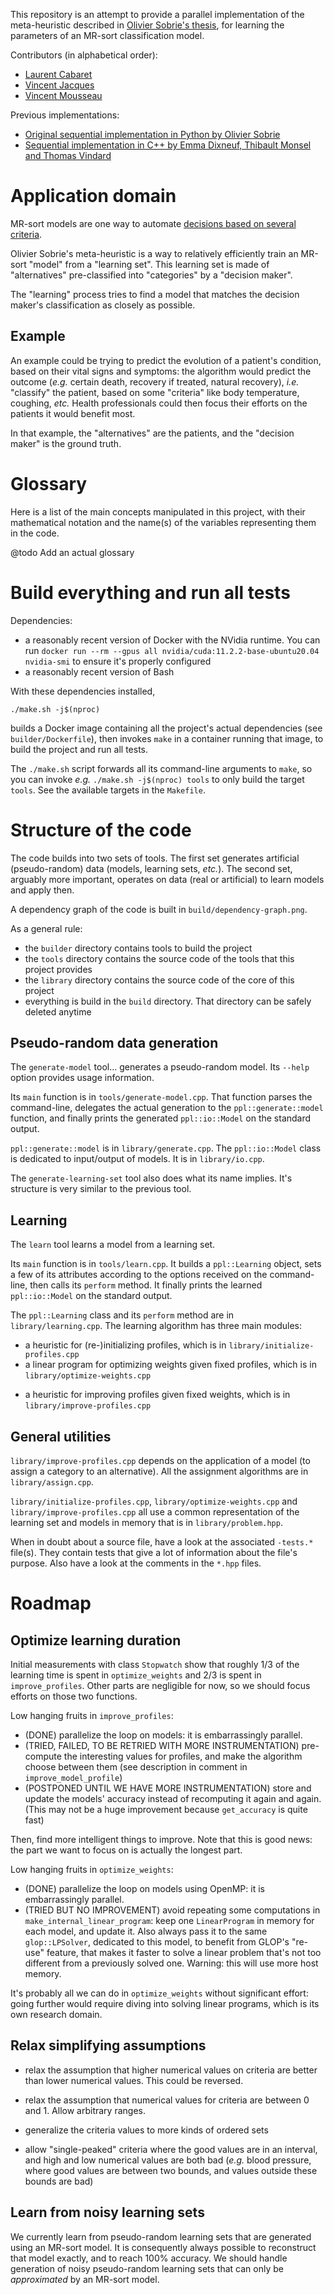 This repository is an attempt to provide a parallel implementation of the meta-heuristic described in [Olivier Sobrie's thesis](https://tel.archives-ouvertes.fr/tel-01370555/document), for learning the parameters of an MR-sort classification model.

Contributors (in alphabetical order):

- [Laurent Cabaret](http://perso.ecp.fr/~cabaretl/)
- [Vincent Jacques](https://vincent-jacques.net)
- [Vincent Mousseau](https://www.centralesupelec.fr/fr/2EBDCB86-64A4-4747-96E8-C3066CB61F3D)

Previous implementations:

- [Original sequential implementation in Python by Olivier Sobrie](https://github.com/oso/pymcda)
- [Sequential implementation in C++ by Emma Dixneuf, Thibault Monsel and Thomas Vindard](https://github.com/Mostah/fastPL/)

Application domain
==================

MR-sort models are one way to automate [decisions based on several criteria](https://en.wikipedia.org/wiki/Multiple-criteria_decision_analysis).

Olivier Sobrie's meta-heuristic is a way to relatively efficiently train an MR-sort "model" from a "learning set".
This learning set is made of "alternatives" pre-classified into "categories" by a "decision maker".

The "learning" process tries to find a model that matches the decision maker's classification as closely as possible.

Example
-------

An example could be trying to predict the evolution of a patient's condition, based on their vital signs and symptoms: the algorithm would predict the outcome (*e.g.* certain death, recovery if treated, natural recovery), *i.e.* "classify" the patient, based on some "criteria" like body temperature, coughing, *etc.*
Health professionals could then focus their efforts on the patients it would benefit most.

In that example, the "alternatives" are the patients, and the "decision maker" is the ground truth.

Glossary
========

Here is a list of the main concepts manipulated in this project, with their mathematical notation and the name(s) of the variables representing them in the code.

@todo Add an actual glossary

Build everything and run all tests
==================================

Dependencies:

- a reasonably recent version of Docker with the NVidia runtime. You can run `docker run --rm --gpus all nvidia/cuda:11.2.2-base-ubuntu20.04 nvidia-smi` to ensure it's properly configured
- a reasonably recent version of Bash

With these dependencies installed,

    ./make.sh -j$(nproc)

builds a Docker image containing all the project's actual dependencies (see `builder/Dockerfile`), then invokes `make` in a container running that image, to build the project and run all tests.

The `./make.sh` script forwards all its command-line arguments to `make`, so you can invoke *e.g.* `./make.sh -j$(nproc) tools` to only build the target `tools`.
See the available targets in the `Makefile`.

Structure of the code
=====================

The code builds into two sets of tools.
The first set generates artificial (pseudo-random) data (models, learning sets, *etc.*).
The second set, arguably more important, operates on data (real or artificial) to learn models and apply then.

A dependency graph of the code is built in `build/dependency-graph.png`.

As a general rule:

- the `builder` directory contains tools to build the project
- the `tools` directory contains the source code of the tools that this project provides
- the `library` directory contains the source code of the core of this project
- everything is build in the `build` directory. That directory can be safely deleted anytime

Pseudo-random data generation
-----------------------------

The `generate-model` tool... generates a pseudo-random model.
Its `--help` option provides usage information.

Its `main` function is in `tools/generate-model.cpp`.
That function parses the command-line, delegates the actual generation to the `ppl::generate::model` function, and finally prints the generated `ppl::io::Model` on the standard output.

`ppl::generate::model` is in `library/generate.cpp`.
The `ppl::io::Model` class is dedicated to input/output of models.
It is in `library/io.cpp`.

The `generate-learning-set` tool also does what its name implies.
It's structure is very similar to the previous tool.

Learning <!-- @todo Add "and classification" -->
--------

The `learn` tool learns a model from a learning set.

Its `main` function is in `tools/learn.cpp`.
It builds a `ppl::Learning` object, sets a few of its attributes according to the options received on the command-line, then calls its `perform` method.
It finally prints the learned `ppl::io::Model` on the standard output.

The `ppl::Learning` class and its `perform` method are in `library/learning.cpp`.
The learning algorithm has three main modules:

- a heuristic for (re-)initializing profiles, which is in `library/initialize-profiles.cpp`
- a linear program for optimizing weights given fixed profiles, which is in `library/optimize-weights.cpp`
<!-- @todo Should we rename to "optimize weights"? (because it does find optimal weights given fixed profiles) -->
- a heuristic for improving profiles given fixed weights, which is in `library/improve-profiles.cpp`

General utilities
-----------------

`library/improve-profiles.cpp` depends on the application of a model (to assign a category to an alternative).
All the assignment algorithms are in `library/assign.cpp`.

`library/initialize-profiles.cpp`, `library/optimize-weights.cpp` and `library/improve-profiles.cpp` all use a common representation of the learning set and models in memory that is in `library/problem.hpp`.

When in doubt about a source file, have a look at the associated `-tests.*` file(s).
They contain tests that give a lot of information about the file's purpose.
Also have a look at the comments in the `*.hpp` files.

<!-- @todo Write a tool named `classify` to classify a set of alternatives using a model. -->

Roadmap
=======

Optimize learning duration
--------------------------

Initial measurements with class `Stopwatch` show that roughly 1/3 of the learning time is spent in `optimize_weights` and 2/3 is spent in `improve_profiles`.
Other parts are negligible for now, so we should focus efforts on those two functions.

Low hanging fruits in `improve_profiles`:

- (DONE) parallelize the loop on models: it is embarrassingly parallel.
- (TRIED, FAILED, TO BE RETRIED WITH MORE INSTRUMENTATION) pre-compute the interesting values for profiles, and make the algorithm choose between them (see description in comment in `improve_model_profile`)
- (POSTPONED UNTIL WE HAVE MORE INSTRUMENTATION) store and update the models' accuracy instead of recomputing it again and again. (This may not be a huge improvement because `get_accuracy` is quite fast)

Then, find more intelligent things to improve.
Note that this is good news: the part we want to focus on is actually the longest part.

Low hanging fruits in `optimize_weights`:

- (DONE) parallelize the loop on models using OpenMP: it is embarrassingly parallel.
- (TRIED BUT NO IMPROVEMENT) avoid repeating some computations in `make_internal_linear_program`: keep one `LinearProgram` in memory for each model, and update it.
Also always pass it to the same `glop::LPSolver`, dedicated to this model, to benefit from GLOP's "re-use" feature, that makes it faster to solve a linear problem that's not too different from a previously solved one.
Warning: this will use more host memory.

It's probably all we can do in `optimize_weights` without significant effort: going further would require diving into solving linear programs, which is its own research domain.

Relax simplifying assumptions
-----------------------------

- relax the assumption that higher numerical values on criteria are better than lower numerical values.
This could be reversed.

- relax the assumption that numerical values for criteria are between 0 and 1.
Allow arbitrary ranges.

- generalize the criteria values to more kinds of ordered sets

- allow "single-peaked" criteria where the good values are in an interval, and high and low numerical values are both bad (*e.g.* blood pressure, where good values are between two bounds, and values outside these bounds are bad)

Learn from noisy learning sets
------------------------------

We currently learn from pseudo-random learning sets that are generated using an MR-sort model.
It is consequently always possible to reconstruct that model exactly, and to reach 100% accuracy.
We should handle generation of noisy pseudo-random learning sets that can only be *approximated* by an MR-sort model.
